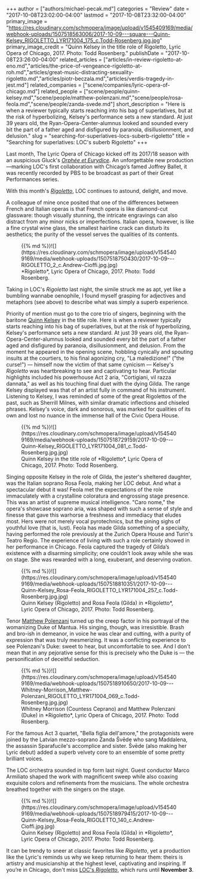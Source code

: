 +++
author = ["authors/michael-pecak.md"]
categories = "Review"
date = "2017-10-08T23:02:00-04:00"
lastmod = "2017-10-08T23:32:00-04:00"
primary_image = "https://res.cloudinary.com/schmopera/image/upload/v1545409169/media/webhook-uploads/1507518563006/2017-10-09---square---Quinn-Kelsey_RIGOLETTO_LYR171004_175_c.Todd-Rosenberg.jpg.jpg"
primary_image_credit = "Quinn Kelsey in the title role of Rigoletto, Lyric Opera of Chicago, 2017. Photo: Todd Rosenberg."
publishDate = "2017-10-08T23:26:00-04:00"
related_articles = ["articles/in-review-rigoletto-at-eno.md","articles/the-price-of-vengeance-rigoletto-at-roh.md","articles/great-music-distracting-sexuality-rigoletto.md","articles/piotr-beczala.md","articles/verdis-tragedy-in-jest.md"]
related_companies = ["scene/companies/lyric-opera-of-chicago.md"]
related_people = ["scene/people/quinn-kelsey.md","scene/people/matthew-polenzani.md","scene/people/rosa-feola.md","scene/people/zanda-svede.md"]
short_description = "Here is when a reviewer typically starts reaching into his bag of superlatives, but at the risk of hyperbolizing, Kelsey&#039;s performance sets a new standard. At just 39 years old, the Ryan-Opera-Center-alumnus looked and sounded every bit the part of a father aged and disfigured by paranoia, disillusionment, and delusion."
slug = "searching-for-superlatives-locs-suberb-rigoletto"
title = "Searching for superlatives: LOC&#039;s suberb Rigoletto"
+++

Last month, The Lyric Opera of Chicago kicked off its 2017/18 season with an auspicious Gluck's [*Orphée et Eurydice*](/orphee/). An unforgettable new production—marking LOC's first collaboration with Chicago’s famed Joffrey Ballet, it was recently recorded by PBS to be broadcast as part of their Great Performances series. 

With this month's [*Rigoletto*](https://www.lyricopera.org/concertstickets/calendar/2017-2018/productions/lyricopera/rigoletto-opera-tickets), LOC continues to astound, delight, and move.

A colleague of mine once posited that one of the differences between French and Italian operas is that French opera is like diamond-cut glassware: though visually stunning, the intricate engravings can also distract from any minor nicks or imperfections. Italian opera, however, is like a fine crystal wine glass, the smallest hairline crack can disturb its aesthetics; the purity of the vessel serves the qualities of its contents. 

<figure data-type="image">{{% md %}}![](https://res.cloudinary.com/schmopera/image/upload/v1545409169/media/webhook-uploads/1507518750430/2017-10-09---RIGOLETTO_2_c.Andrew-Cioffi.jpg.jpg)
<figcaption>*Rigoletto*, Lyric Opera of Chicago, 2017. Photo: Todd Rosenberg.</figcaption>
</figure>

Taking in LOC's *Rigoletto* last night, the simile struck me as apt, yet like a bumbling wannabe oenophile, I found myself grasping for adjectives and metaphors (see above) to describe what was simply a superb experience.

Priority of mention must go to the core trio of singers, beginning with the baritone [Quinn Kelsey](/scene/people/quinn-kelsey/) in the title role. Here is when a reviewer typically starts reaching into his bag of superlatives, but at the risk of hyperbolizing, Kelsey's performance sets a new standard. At just 39 years old, the Ryan-Opera-Center-alumnus looked and sounded every bit the part of a father aged and disfigured by paranoia, disillusionment, and delusion. From the moment he appeared in the opening scene, hobbling cynically and spouting insults at the courtiers, to his final agonizing cry, "La maledizione!" ("the curse!") — himself now the victim of that same cynicism — Kelsey's *Rigoletto* was heartbreaking to see and captivating to hear. Particular highlights included his powerhouse Act 2 aria, "Cortigiani, vil razza dannata," as well as his touching final duet with the dying Gilda. The range Kelsey displayed was that of an artist fully in command of his instrument. Listening to Kelsey, I was reminded of some of the great Rigolettos of the past, such as Sherrill Milnes, with similar dramatic inflections and chiseled phrases. Kelsey's voice, dark and sonorous, was marked for qualities of its own and lost no nuance in the immense hall of the Civic Opera House.

<figure data-type="image">{{% md %}}![](https://res.cloudinary.com/schmopera/image/upload/v1545409169/media/webhook-uploads/1507518729159/2017-10-09---Quinn-Kelsey_RIGOLETTO_LYR171004_081_c.Todd-Rosenberg.jpg.jpg)
<figcaption>Quinn Kelsey in the title role of *Rigoletto*, Lyric Opera of Chicago, 2017. Photo: Todd Rosenberg.</figcaption>
</figure>

Singing opposite Kelsey in the role of Gilda, the jester's sheltered daughter, was the Italian soprano Rosa Feola, making her LOC debut. And what a spectacular debut it was! Feola met the expectations of the role immaculately with a crystalline coloratura and engrossing stage presence. This was an artist of supreme musical intelligence. "Caro nome," the opera's showcase soprano aria, was shaped with such a sense of style and finesse that gave this warhorse a freshness and immediacy that eludes most. Hers were not merely vocal pyrotechnics, but the pining sighs of youthful love (that is, lust). Feola has made Gilda something of a specialty, having performed the role previously at the Zurich Opera House and Turin's Teatro Regio. The experience of living with such a role certainly showed in her performance in Chicago. Feola captured the tragedy of Gilda’s existence with a disarming simplicity; one couldn’t look away while she was on stage. She was rewarded with a long, exuberant, and deserving ovation.  

<figure data-type="image">{{% md %}}![](https://res.cloudinary.com/schmopera/image/upload/v1545409169/media/webhook-uploads/1507518810351/2017-10-09---Quinn-Kelsey_Rosa-Feola_RIGOLETTO_LYR171004_257_c.Todd-Rosenberg.jpg.jpg)
<figcaption>Quinn Kelsey (Rigoletto) and Rosa Feola (Gilda) in *Rigoletto*, Lyric Opera of Chicago, 2017. Photo: Todd Rosenberg.</figcaption>
</figure>

Tenor [Matthew Polenzani](/talking-with-singers-matthew-polenzani/) turned up the creep factor in his portrayal of the womanizing Duke of Mantua. His singing, though, was irresistible. Brash and bro-ish in demeanor, in voice he was clear and cutting, with a purity of expression that was truly mesmerizing. It was a conflicting experience to see Polenzani's Duke: sweet to hear, but uncomfortable to see. And I don't mean that in any pejorative sense for this is precisely who the Duke is — the personification of deceitful seduction. 

<figure data-type="image">{{% md %}}![](https://res.cloudinary.com/schmopera/image/upload/v1545409169/media/webhook-uploads/1507518910650/2017-10-09---Whitney-Morrison_Matthew-Polenzani_RIGOLETTO_LYR171004_069_c.Todd-Rosenberg.jpg.jpg)
<figcaption>Whitney Morrison (Countess Ceprano) and Matthew Polenzani (Duke) in *Rigoletto*, Lyric Opera of Chicago, 2017. Photo: Todd Rosenberg.</figcaption>
</figure>

For the famous Act 3 quartet, "Bella figlia dell'amore," the protagonists were joined by the Latvian mezzo-soprano Zanda Švēde who sang Maddalena, the assassin Sparafucile's accomplice and sister. Švēde (also making her Lyric debut) added a superb velvety core to an ensemble of some pretty brilliant voices. 

The LOC orchestra sounded in top form last night. Guest conductor Marco Armiliato shaped the  work with magnificent sweep while also coaxing exquisite colors and refinements from the musicians. The whole orchestra breathed together with the singers on the stage. 

<figure data-type="image">{{% md %}}![](https://res.cloudinary.com/schmopera/image/upload/v1545409169/media/webhook-uploads/1507518979415/2017-10-09---Quinn-Kelsey_Rosa-Feola_RIGOLETTO_140_c.Andrew-Cioffi.jpg.jpg)
<figcaption>Quinn Kelsey (Rigoletto) and Rosa Feola (Gilda) in *Rigoletto*, Lyric Opera of Chicago, 2017. Photo: Todd Rosenberg.</figcaption>
</figure>

It can be trendy to sneer at classic favorites like *Rigoletto*, yet a production like the Lyric's reminds us why we keep returning to hear them: theirs is artistry and musicianship at the highest level, captivating and inspiring. If you’re in Chicago, don't miss [LOC's *Rigoletto*](https://www.lyricopera.org/concertstickets/calendar/2017-2018/productions/lyricopera/rigoletto-opera-tickets), which runs until **November 3**.
